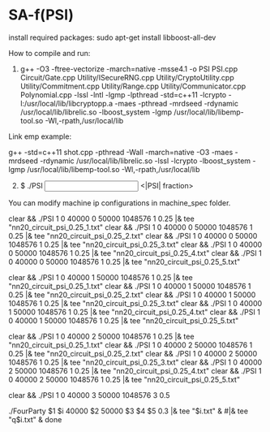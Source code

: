 # SA-f(PSI)

install required packages: sudo apt-get install libboost-all-dev

How to compile and run:

1. g++ -O3 -ftree-vectorize -march=native -msse4.1 -o PSI PSI.cpp Circuit/Gate.cpp Utility/ISecureRNG.cpp Utility/CryptoUtility.cpp Utility/Commitment.cpp Utility/Range.cpp Utility/Communicator.cpp Polynomial.cpp -lssl -lntl -lgmp -lpthread -std=c++11 -lcrypto -l:/usr/local/lib/libcryptopp.a -maes -pthread -mrdseed -rdynamic /usr/local/lib/librelic.so -lboost_system -lgmp /usr/local/lib/libemp-tool.so -Wl,-rpath,/usr/local/lib

Link emp example:

g++ -std=c++11 shot.cpp -pthread -Wall -march=native -O3 -maes -mrdseed -rdynamic /usr/local/lib/librelic.so -lssl -lcrypto -lboost_system -lgmp /usr/local/lib/libemp-tool.so -Wl,-rpath,/usr/local/lib

2. $ ./PSI <number of parallel machines> <machine Id> <parallel peers base port> <party Id> <parties base port> <input length> <test no> <|PSI| fraction>

You can modify machine ip configurations in machine_spec folder.

clear && ./PSI 1 0 40000 0 50000 1048576 1 0.25 |& tee "nn20_circuit_psi_0.25_1.txt"
clear && ./PSI 1 0 40000 0 50000 1048576 1 0.25 |& tee "nn20_circuit_psi_0.25_2.txt"
clear && ./PSI 1 0 40000 0 50000 1048576 1 0.25 |& tee "nn20_circuit_psi_0.25_3.txt"
clear && ./PSI 1 0 40000 0 50000 1048576 1 0.25 |& tee "nn20_circuit_psi_0.25_4.txt"
clear && ./PSI 1 0 40000 0 50000 1048576 1 0.25 |& tee "nn20_circuit_psi_0.25_5.txt"

clear && ./PSI 1 0 40000 1 50000 1048576 1 0.25 |& tee "nn20_circuit_psi_0.25_1.txt"
clear && ./PSI 1 0 40000 1 50000 1048576 1 0.25 |& tee "nn20_circuit_psi_0.25_2.txt"
clear && ./PSI 1 0 40000 1 50000 1048576 1 0.25 |& tee "nn20_circuit_psi_0.25_3.txt"
clear && ./PSI 1 0 40000 1 50000 1048576 1 0.25 |& tee "nn20_circuit_psi_0.25_4.txt"
clear && ./PSI 1 0 40000 1 50000 1048576 1 0.25 |& tee "nn20_circuit_psi_0.25_5.txt"

clear && ./PSI 1 0 40000 2 50000 1048576 1 0.25 |& tee "nn20_circuit_psi_0.25_1.txt"
clear && ./PSI 1 0 40000 2 50000 1048576 1 0.25 |& tee "nn20_circuit_psi_0.25_2.txt"
clear && ./PSI 1 0 40000 2 50000 1048576 1 0.25 |& tee "nn20_circuit_psi_0.25_3.txt"
clear && ./PSI 1 0 40000 2 50000 1048576 1 0.25 |& tee "nn20_circuit_psi_0.25_4.txt"
clear && ./PSI 1 0 40000 2 50000 1048576 1 0.25 |& tee "nn20_circuit_psi_0.25_5.txt"

clear && ./PSI 1 0 40000 3 50000 1048576 3 0.5

./FourParty $1 $i 40000 $2 50000 $3 $4 $5 0.3 |& tee "$i.txt" & #|& tee "q$i.txt" &
done
